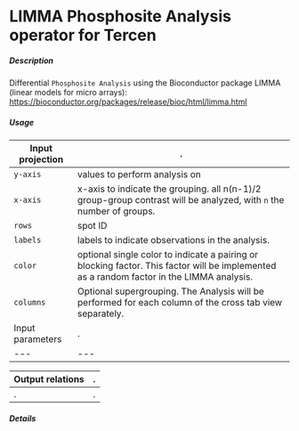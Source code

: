 # LIMMA Phosphosite Analysis operator for Tercen

##### Description

Differential `Phosphosite Analysis` using the Bioconductor package LIMMA (linear models for micro arrays):
https://bioconductor.org/packages/release/bioc/html/limma.html


##### Usage



Input projection|.
---|---
`y-axis` | values to perform analysis on
`x-axis` | x-axis to indicate the grouping. all n(n-1)/2 group-group contrast will be analyzed, with `n` the number of groups.
`rows` | spot ID
`labels`| labels to indicate observations in the analysis.
`color`| optional single color to indicate a pairing or blocking factor. This factor will be implemented as a random factor in the LIMMA analysis.
`columns`| Optional supergrouping. The Analysis will be performed for each column of the cross tab view separately.
Input parameters|.
---|---


Output relations|.
---|---
.|.

##### Details





 
 
